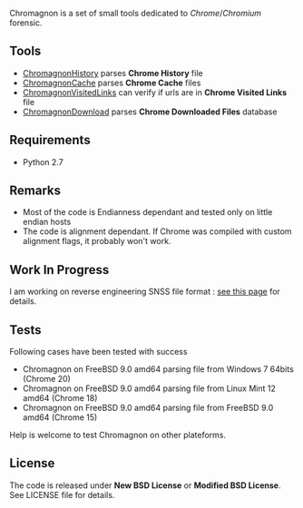 Chromagnon is a set of small tools dedicated to _Chrome_/_Chromium_ forensic.

## Tools
* [ChromagnonHistory](https://github.com/JRBANCEL/Chromagnon/wiki/ChromagnonHistory-=-chromagnonHistory.py) parses **Chrome History** file
* [ChromagnonCache](https://github.com/JRBANCEL/Chromagnon/wiki/ChromagnonCache-=-chromagnonCache.py) parses **Chrome Cache** files
* [ChromagnonVisitedLinks](https://github.com/JRBANCEL/Chromagnon/wiki/ChromagnonVisitedLinks-=-chromagnonVisitedLinks.py) can verify if urls are in **Chrome Visited Links** file
* [ChromagnonDownload](https://github.com/JRBANCEL/Chromagnon/wiki/ChromagnonDownload-=-chromagnonDownload.py) parses **Chrome Downloaded Files** database

## Requirements
* Python 2.7

## Remarks
* Most of the code is Endianness dependant and tested only on little endian hosts
* The code is alignment dependant. If Chrome was compiled with custom alignment flags, it probably won't work.

## Work In Progress
I am working on reverse engineering SNSS file format : [see this page](https://github.com/JRBANCEL/Chromagnon/wiki/Reverse-Engineering-SNSS-Format) for details.

## Tests
Following cases have been tested with success
* Chromagnon on FreeBSD 9.0 amd64 parsing file from Windows 7 64bits (Chrome 20)
* Chromagnon on FreeBSD 9.0 amd64 parsing file from Linux Mint 12 amd64 (Chrome 18)
* Chromagnon on FreeBSD 9.0 amd64 parsing file from FreeBSD 9.0 amd64 (Chrome 15)

Help is welcome to test Chromagnon on other plateforms.

## License
The code is released under **New BSD License** or **Modified BSD License**. See LICENSE file for details.
